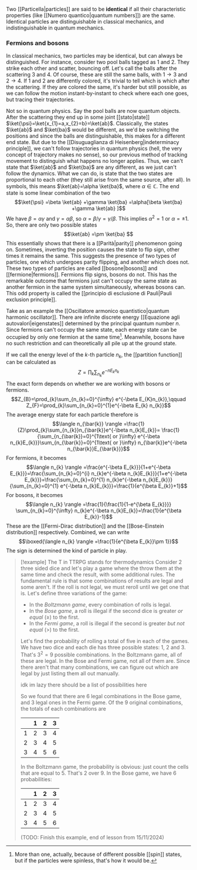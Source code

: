 Two [[Particella|particles]] are said to be **identical** if all their characteristic properties (like [[Numero quantico|quantum numbers]]) are the same. Identical particles are distinguishable in classical mechanics, and indistinguishable in quantum mechanics.
### Fermions and bosons
In classical mechanics, two particles may be identical, but can always be distinguished. For instance, consider two pool balls tagged as 1 and 2. They strike each other and scatter, bouncing off. Let's call the balls after the scattering 3 and 4. Of course, these are still the same balls, with $1\to 3$ and $2\to 4$. If 1 and 2 are differently colored, it's trivial to tell which is which after the scattering. If they are colored the same, it's harder but still possible, as we can follow the motion instant-by-instant to check where each one goes, but tracing their trajectories.

Not so in quantum physics. Say the pool balls are now quantum objects. After the scattering they end up in some joint [[stato|state]] $\ket{\psi}=\ket{x_{1}=a,x_{2}=b}=\ket{ab}$. Classically, the states $\ket{ab}$ and $\ket{ba}$ would be different, as we'd be switching the positions and since the balls are distinguishable, this makes for a different end state. But due to the [[Disuguaglianza di Heisenberg|indeterminacy principle]], we can't follow trajectories in quantum physics (hell, the very concept of trajectory makes no sense), so our previous method of tracking movement to distinguish what happens no longer applies. Thus, we can't state that $\ket{ab}$ and $\ket{ba}$ are any different, as we just can't follow the dynamics. What we can do, is state that the two states are proportional to each other (they still arise from the same source, after all). In symbols, this means $\ket{ab}=\alpha \ket{ba}$, where $\alpha \in \mathbb{C}$. The end state is some linear combination of the two
$$\ket{\psi} =\beta \ket{ab} +\gamma \ket{ba} =\alpha[\beta \ket{ba} +\gamma \ket{ab} ]$$
We have $\beta=\alpha \gamma$ and $\gamma=\alpha \beta$, so $\alpha=\beta/\gamma=\gamma/\beta$. This implies $\alpha^{2}=1$ or $\alpha=\pm 1$. So, there are only two possible states
$$\ket{ab} =\pm \ket{ba} $$
This essentially shows that there is a [[Parità|parity]] phenomenon going on. Sometimes, inverting the position causes the state to flip sign, other times it remains the same. This suggests the presence of two types of particles, one which undergoes parity flipping, and another which does not. These two types of particles are called [[bosone|bosons]] and [[fermione|fermions]]. Fermions flip signs, bosons do not. This has the remarkable outcome that fermions just can't occupy the same state as another fermion in the same system simultaneously, whereas bosons can. This odd property is called the [[principio di esclusione di Pauli|Pauli exclusion principle]].

Take as an example the [[Oscillatore armonico quantistico|quantum harmonic oscillator]]. There are infinite discrete energy [[Equazione agli autovalori|eigenstates]] determined by the principal quantum number $n$. Since fermions can't occupy the same state, each energy state can be occupied by only one fermion at the same time[^1]. Meanwhile, bosons have no such restriction and can theoretically all pile up at the ground state.

If we call the energy level of the $k$-th particle $n_{k}$, the [[partition function]] can be calculated as
$$Z=\prod_{k}\sum_{n_{k}}e^{-nE_{k}n_{k}}$$
The exact form depends on whether we are working with bosons or fermions.
$$Z_{B}=\prod_{k}\sum_{n_{k}=0}^{\infty} e^{-\beta E_{K}n_{k}},\qquad Z_{F}=\prod_{k}\sum_{n_{k}=0}^{1}e^{-\beta E_{k} n_{k}}$$
The average energy state for each particle therefore is
$$\langle n_{\bar{k}} \rangle =\frac{1}{Z}\prod_{k}\sum_{n_{k}}n_{\bar{k}}e^{-\beta n_{k}E_{k}}= \frac{1}{\sum_{n_{\bar{k}}=0}^{1\text{ or }\infty} e^{-\beta n_{k}E_{k}}}\sum_{n_{\bar{k}}=0}^{1\text{ or }\infty} n_{\bar{k}}e^{-\beta n_{\bar{k}}E_{\bar{k}}}$$
For fermions, it becomes
$$\langle n_{k} \rangle =\frac{e^{-\beta E_{k}}}{1+e^{-\beta E_{k}}}=\frac{\sum_{n_{k}=0}^{i} n_{k}e^{-\beta n_{k}E_{k}}}{1+e^{-\beta E_{k}}}=\frac{\sum_{n_{k}=0}^{1} n_{k}e^{-\beta n_{k}E_{k}}}{\sum_{n_{k}=0}^{1} e^{-\beta n_{k}E_{k}}}=\frac{1}{e^{\beta E_{k}}+1}$$
For bosons, it becomes
$$\langle n_{k} \rangle =\frac{1}{\frac{1}{1-e^{\beta E_{k}}}} \sum_{n_{k}=0}^{\infty} n_{k}e^{-\beta n_{k}E_{k}}=\frac{1}{e^{\beta E_{k}}-1}$$
These are the [[Fermi-Dirac distribution]] and the [[Bose-Einstein distribution]] respectively. Combined, we can write
$$\boxed{\langle n_{k} \rangle =\frac{1}{e^{\beta E_{k}}\pm 1}}$$
The sign is determined the kind of particle in play.

> [!example] The T in TTRPG stands for thermodynamics
> Consider 2 three sided dice and let's play a game where the throw them at the same time and check the result, with some additional rules. The fundamental rule is that some combinations of results are legal and some aren't. If the roll is not legal, we must reroll until we get one that is. Let's define three variations of the game:
> - In the *Boltzmann game*, every combination of rolls is legal.
> - In the *Bose game*, a roll is illegal if the second dice is greater *or equal* ($\geq$) to the first.
> - In the *Fermi game*, a roll is illegal if the second is greater *but not equal* ($>$) to the first.
> 
> Let's find the probability of rolling a total of five in each of the games. We have two dice and each die has three possible states: 1, 2 and 3. That's $3^{2}=9$ possible combinations. In the Boltzmann game, all of these are legal. In the Bose and Fermi game, not all of them are. Since there aren't that many combinations, we can figure out which are legal by just listing them all out manually. 
> 
> idk im lazy there should be a list of possibilities here
> 
> So we found that there are 6 legal combinations in the Bose game, and 3 legal ones in the Fermi game. Of the 9 original combinations, the totals of each combinations are
> 
> |     | 1   | 2   | 3   |
> | --- | --- | --- | --- |
> | 1   | 2   | 3   | 4   |
> | 2   | 3   | 4   | 5   |
> | 3   | 4   | 5   | 6   |
> 
> In the Boltzmann game, the probability is obvious: just count the cells that are equal to 5. That's 2 over 9. In the Bose game, we have 6 probabilities:
> 
> |     | 1   | 2   | 3   |
> | --- | --- | --- | --- |
> | 1   | 2   | 3   | 4   |
> | 2   | 3   | 4   | 5   |
> | 3   | 4   | 5   | 6   |
> 
> (TODO: Finish this example, end of lesson from 15/11/2024)

[^1]: More than one, actually, because of different possible [[spin]] states, but if the particles were spinless, that's how it would be.